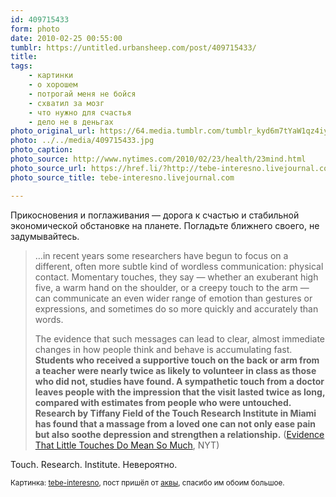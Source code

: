 ```yaml
---
id: 409715433
form: photo
date: 2010-02-25 00:55:00
tumblr: https://untitled.urbansheep.com/post/409715433/
title:
tags:
    - картинки
    - о хорошем
    - потрогай меня не бойся
    - схватил за мозг
    - что нужно для счастья
    - дело не в деньгах
photo_original_url: https://64.media.tumblr.com/tumblr_kyd6m7tYaW1qz4iy7o1_640.jpg
photo: ../../media/409715433.jpg
photo_caption:
photo_source: http://www.nytimes.com/2010/02/23/health/23mind.html
photo_source_url: https://href.li/?http://tebe-interesno.livejournal.com/108194.html
photo_source_title: tebe-interesno.livejournal.com

---
```


<p>Прикосновения и поглаживания — дорога к счастью и стабильной экономической обстановке на планете. Погладьте ближнего своего, не задумывайтесь.</p>

<blockquote><p>…in recent years some researchers have begun to focus on a different, often more subtle kind of wordless communication: physical contact. Momentary touches, they say — whether an exuberant high five, a warm hand on the shoulder, or a creepy touch to the arm — can communicate an even wider range of emotion than gestures or expressions, and sometimes do so more quickly and accurately than words.</p>

<p>The evidence that such messages can lead to clear, almost immediate changes in how people think and behave is accumulating fast. <b>Students who received a supportive touch on the back or arm from a teacher were nearly twice as likely to volunteer in class as those who did not, studies have found. A sympathetic touch from a doctor leaves people with the impression that the visit lasted twice as long, compared with estimates from people who were untouched. Research by Tiffany Field of the Touch Research Institute in Miami has found that a massage from a loved one can not only ease pain but also soothe depression and strengthen a relationship.</b> (<a href="http://www.nytimes.com/2010/02/23/health/23mind.html">Evidence That Little Touches Do Mean So Much</a>, NYT)</p></blockquote>

<p>Touch. Research. Institute. Невероятно.</p>

<p><small>Картинка: <a href="http://tebe-interesno.livejournal.com/108194.html">tebe-interesno</a>, пост пришёл от <a href="http://aqva.tumblr.com/post/409633102/in-recent-years-some-researchers" class="tumblr_blog">аквы</a>, спасибо им обоим большое.</small></p>
